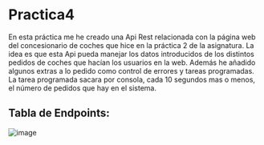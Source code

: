 # Practica4
En esta práctica me he creado una Api Rest relacionada con la página web del concesionario de coches que hice en la práctica 2 de la asignatura. La idea es que esta Api pueda manejar los datos introducidos de los distintos pedidos de coches que hacían los usuarios en la web. Además he añadido algunos extras a lo pedido como control de errores y tareas programadas.
La tarea programada sacara por consola, cada 10 segundos mas o menos, el número de pedidos que hay en el sistema.
## Tabla de Endpoints: 
![image](https://github.com/GabrielIcai/Practica4/assets/97621747/602e7464-00d1-4fe7-918d-167cbe58cede)
